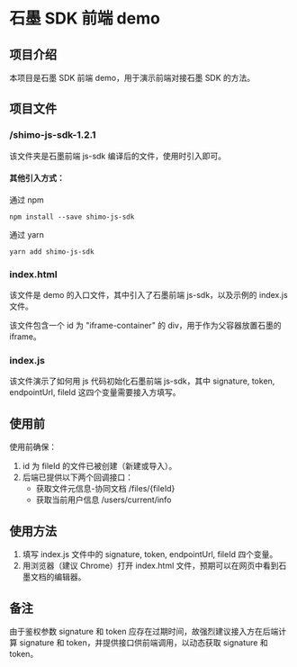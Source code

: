 # 石墨 SDK 前端 demo

## 项目介绍
本项目是石墨 SDK 前端 demo，用于演示前端对接石墨 SDK 的方法。

## 项目文件

### /shimo-js-sdk-1.2.1
该文件夹是石墨前端 js-sdk 编译后的文件，使用时引入即可。

#### 其他引入方式：
通过 npm
```shell
npm install --save shimo-js-sdk
```

通过 yarn
```shell
yarn add shimo-js-sdk
```

### index.html
该文件是 demo 的入口文件，其中引入了石墨前端 js-sdk，以及示例的 index.js 文件。

该文件包含一个 id 为 "iframe-container" 的 div，用于作为父容器放置石墨的 iframe。

### index.js
该文件演示了如何用 js 代码初始化石墨前端 js-sdk，其中 signature, token, endpointUrl, fileId 这四个变量需要接入方填写。

## 使用前
使用前确保：
1. id 为 fileId 的文件已被创建（新建或导入）。
2. 后端已提供以下两个回调接口：
    - 获取文件元信息-协同文档 /files/{fileId}
    - 获取当前用户信息 /users/current/info

## 使用方法
1. 填写 index.js 文件中的 signature, token, endpointUrl, fileId 四个变量。
2. 用浏览器（建议 Chrome）打开 index.html 文件，预期可以在网页中看到石墨文档的编辑器。

## 备注
由于鉴权参数 signature 和 token 应存在过期时间，故强烈建议接入方在后端计算 signature 和 token，并提供接口供前端调用，以动态获取 signature 和 token。

